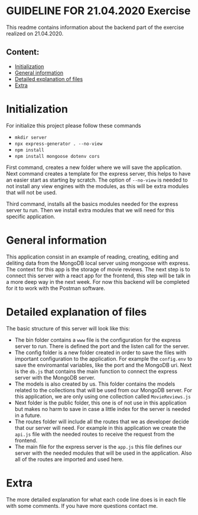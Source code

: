 # GUIDELINE FOR 21.04.2020 Exercise
This readme contains information about the backend part of the exercise realized on 21.04.2020.

## Content:
* [Initialization](#initialization)
* [General information](#general-information)
* [Detailed explanation of files](#detailed-explanation-of-files)
* [Extra](#extra)

# Initialization 
For initialize this project please follow these commands
- `mkdir server`
- `npx express-generator . --no-view`
- `npm install`
- `npm install mongoose dotenv cors`

First command, creates a new folder where we will save the application. Next command creates a template for the express server, this helps to have an easier start as starting by scratch. The option of `--no-view` is needed to not install any view engines with the modules, as this will be extra modules that will not be used.

Third command, installs all the basics modules needed for the express server tu run. Then we install extra modules that we will need for this specific application.

# General information
This application consist in an example of reading, creating, editing and deliting data from the MongoDB local server using mongoose with express. The context for this app is the storage of movie reviews. The next step is to connect this server with a react app for the frontend, this step will be talk in a more deep way in the next week. For now this backend will be completed for it to work with the Postman software.

# Detailed explanation of files
The basic structure of this server will look like this:


- The bin folder contains a `www` file is the configuration for the express server to run. There is defined the port and the listen call for the server.
- The config folder is a new folder created in order to save the files with important configuration to the application. For example the `config.env` to save the enviromantal variables, like the port and the MongoDB uri. Next is the `db.js` that contains the main function to connect the express server with the MongoDB server.
- The models is also created by us. This folder contains the models related to the collections that will be used from our MongoDB server. For this application, we are only using one collection called `MovieReviews.js`
- Next folder is the public folder, this one is of not use in this application but makes no harm to save in case a little index for the server is needed in a future.
- The routes folder will include all the routes that we as developer decide that our server will need. For example in this application we create the `api.js` file with the needed routes to receive the request from the frontend.
- The main file for the express server is the `app.js` this file defines our server with the needed modules that will be used in the application. Also all of the routes are imported and used here.

# Extra
The more detailed explanation for what each code line does is in each file with some comments. If you have more questions contact me. 